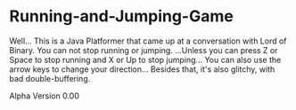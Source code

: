 Running-and-Jumping-Game
========================

Well... This is a Java Platformer that came up at a conversation with Lord of Binary. 
You can not stop running or jumping.
...Unless you can press Z or Space to stop running and X or Up to stop jumping...
You can also use the arrow keys to change your direction...
Besides that, it's also glitchy, with bad double-buffering.

Alpha Version 0.00
